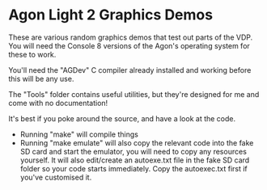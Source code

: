 # Agon Light 2 Graphics Demos

These are various random graphics demos that test out parts of the VDP. You will need the Console 8 versions of the Agon's operating system for these to work.

You'll need the "AGDev" C compiler already installed and working before this will be any use.

The "Tools" folder contains useful utilities, but they're designed for me and come with no documentation!

It's best if you poke around the source, and have a look at the code.

* Running "make" will compile things
* Running "make emulate" will also copy the relevant code into the fake SD card and start the emulator, you will need to copy any resources yourself. It will also edit/create an autoexe.txt file in the fake SD card folder so your code starts immediately. Copy the autoexec.txt first if you've customised it.
